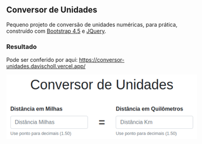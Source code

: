 ## Conversor de Unidades

Pequeno projeto de conversão de unidades numéricas, para prática, construído com [Bootstrap 4.5](https://getbootstrap.com/) e [JQuery](https://jquery.com/).

### Resultado

Pode ser conferido por aqui: https://conversor-unidades.davischoll.vercel.app/

![Preview](https://github.com/davischoll/conversor-unidades/blob/master/conversor-unidades.png)
